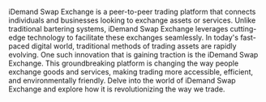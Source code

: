 iDemand Swap Exchange is a peer-to-peer trading platform that connects individuals and businesses looking to exchange assets or services.
Unlike traditional bartering systems, iDemand Swap Exchange leverages cutting-edge technology to facilitate these exchanges seamlessly. 
In today's fast-paced digital world, traditional methods of trading assets are rapidly evolving. 
One such innovation that is gaining traction is the iDemand Swap Exchange. This groundbreaking platform is changing the way people exchange goods and services, making trading more accessible, efficient, and environmentally friendly. 
Delve into the world of iDemand Swap Exchange and explore how it is revolutionizing the way we trade.

<!---
iDemandswapexchange/iDemandswapexchange is a ✨ special ✨ repository because its `README.md` (this file) appears on your GitHub profile.
You can click the Preview link to take a look at your changes.
--->
